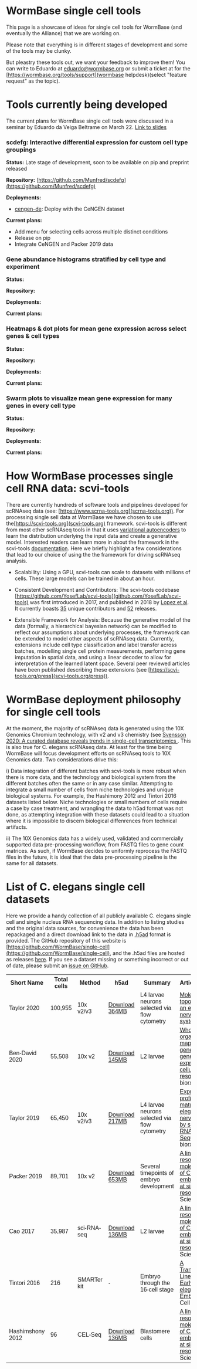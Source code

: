# WormBase single cell tools

This page is a showcase of ideas for single cell tools for WormBase (and eventually the Alliance) that we are working on.

Please note that everything is in different stages of development and some of the tools may be clunky.

But pleastry these tools out, we want your feedback to improve them! You can write to Eduardo at eduardo@wormbase.org or submit a ticket at for the [https://wormbase.org/tools/support](wormbase helpdesk)(select "feature request" as the topic).





# Tools currently being developed
The current plans for WormBase single cell tools were discussed in a seminar by Eduardo da Veiga Beltrame on March 22. [Link to slides](https://docs.google.com/presentation/d/1wQyG6Ww75HRPizOojnGb6N5rx4RH8_DIZXiX83ddD4w/edit?usp=sharing)

### scdefg: Interactive differential expression for custom cell type groupings 

**Status:** Late stage of development, soon to be available on pip and preprint released

**Repository:** [https://github.com/Munfred/scdefg](https://github.com/Munfred/scdefg)

**Deployments:**  
- [cengen-de](https://www.cengen-de.textpressolab.com/): Deploy with the CeNGEN dataset  

**Current plans:**  
- Add menu for selecting cells across multiple distinct conditions
- Release on pip 
- Integrate CeNGEN and Packer 2019 data

### Gene abundance histograms stratified by cell type and experiment

**Status:**  

**Repository:**   

**Deployments:**  

**Current plans:** 

### Heatmaps & dot plots for mean gene expression across select genes & cell types

**Status:**

**Repository:** 

**Deployments:**

**Current plans:**

### Swarm plots to visualize mean gene expression for many genes in every cell type

**Status:**  

**Repository:**  

**Deployments:**  

**Current plans:**  



# How WormBase processes single cell RNA data: scvi-tools

There are currently hundreds of software tools and pipelines developed for scRNAseq data (see: [https://www.scrna-tools.org](scrna-tools.org)). For processing single sell data at WormBase we have chosen to use the[https://scvi-tools.org](scvi-tools.org) framework. scvi-tools is different from most other scRNAseq tools in that it uses [variational autoencoders](https://arxiv.org/abs/1906.02691) to learn the distribution underlying the input data and create a generative model.  Interested readers can learn more in about the framework in the scvi-tools [documentation](https://docs.scvi-tools.org/en/stable/). Here we briefly highlight a few considerations that lead to our choice of using the the framework for driving scRNAseq analysis.

- Scalability: Using a GPU, scvi-tools can scale to datasets with millions of cells. These large models can be trained in about an hour.

- Consistent Development and Contributors: The scvi-tools codebase [https://github.com/YosefLab/scvi-tools](github.com/YosefLab/scvi-tools) was first introduced in 2017, and published in 2018 by [Lopez et al](https://doi.org/10.1038/s41592-018-0229-2). It currently boasts [35](https://github.com/YosefLab/scvi-tools/graphs/contributors) unique contributors and [52](https://github.com/YosefLab/scvi-tools/releases) releases. 

- Extensible Framework for Analysis: Because the generative model of the data (formally, a hierarchical bayesian network) can be modified to reflect our assumptions about underlying processes, the framework can be extended to model other aspects of scRNAseq data. Currently, extensions include cell type classification and label transfer across batches, modelling single cell protein measurements, performing gene imputation in spatial data, and using a linear decoder to allow for interpretation of the learned latent space. Several peer reviewed articles have been published describing these extensions (see [https://scvi-tools.org/press](scvi-tools.org/press)).

# WormBase deployment philosophy for single cell tools

At the moment, the majority of scRNAseq data is generated using the 10X Genomics Chromium technology, with v2 and v3 chemistry (see [Svensson 2020: A curated database reveals trends in single-cell transcriptomics ](https://doi.org/10.1093/database/baaa073). This is also true for C. elegans scRNAseq data. At least for the time being WormBase will focus development efforts on scRNAseq tools to 10X Genomics data. Two considerations drive this:

i) Data integration of different batches with scvi-tools is more robust when there is more data, and the technology and biological system from the different batches often the same or in any case similar. Attempting to integrate a small number of cells from niche technologies and unique biological systems. For example, the Hashimony 2012 and Tintori 2016 datasets listed below. Niche technologies or small numbers of cells require a case by case treatment, and wrangling the data to h5ad format was not done, as attempting integration with these datasets could lead to a situation where it is impossible to discern biological diffenrences from technical artifacts.

ii) The 10X Genomics data has a widely used, validated and commercially supported data pre-processing workflow, from FASTQ files to gene count matrices. As such, if WormBase decides to uniformly reprocess the FASTQ files in the future, it is ideal that the data pre-processing pipeline is the same for all datasets.


# List of C. elegans single cell datasets

Here we provide a handy collection of all publicly available C. elegans single cell and single nucleus RNA sequencing data. In addition to listing studies and the original data sources, for convenience the data has been repackaged and a direct download link to the data in [.h5ad](https://anndata.readthedocs.io/en/latest/) format is provided. The GitHub repository of this website is [https://github.com/WormBase/single-cell](https://github.com/WormBase/single-cell), and the .h5ad files are hosted as releases [here](https://github.com/Munfred/wormcells-data/releases). If you see a
dataset missing or something incorrect or out of date, please submit an [issue on GitHub](https://github.com/WormBase/single-cell/issues).




<font size="1" face="Arial">
<table style="margin-left:auto;margin-right:auto;" class="tbl" cellspacing="0" cellpadding="0" >
<tr>
<th>Short Name</th>
<th>Total cells</th>
<th>Method</th>
<th>h5ad</th>
<th>Summary</th>
<th>Article/preprint</th>
<th> Original Data</th>
<th> Notes</th>
</tr>

<tr>
<td>Taylor 2020</td>
<td> 100,955 </td>
<td> 10x v2/v3</td>
<td> <a href="https://github.com/Munfred/wormcells-site/releases/download/taylor2020/taylor2020.h5ad">  Download <br> 364MB </a> </td>
<td> L4 larvae neurons selected via flow cytometry </td>
<td> <a href="https://doi.org/10.1101/2020.12.15.422897">Molecular topography of an entire nervous system. </a> </td>
<td> <a href="https://www.ncbi.nlm.nih.gov/geo/query/acc.cgi?acc=GSE136049">GSE136049</a> </td>
<td> <a href="https://cengen.org">CeNGEN website </a> 
<a href="http://cengen.shinyapps.io/SCeNGEA"> Shiny R app to explore the data </a>
</td>
</tr>


<tr>
<td>Ben-David 2020</td>
<td> 55,508 </td>
<td> 10x v2</td>
<td> <a href="https://github.com/Munfred/wormcells-site/releases/download/bendavid2020/bendavid2020.h5ad">  Download <br> 145MB </a> </td>
<td> L2 larvae</td>
<td> <a href="https://doi.org/10.1101/2020.08.23.263798">Whole-organism mapping of the genetics of gene expression at cellular resolution </a> biorxiv 2020.</td>
<td> - </td>
<td> Gene count matrix was kindly provided by the authors on request
</td>
</tr>

<tr>
<td>Taylor 2019</td>
<td> 65,450 </td>
<td> 10x v2/v3</td>
<td> <a href="https://github.com/Munfred/wormcells-site/releases/download/taylor2019/taylor2019.h5ad">  Download <br> 217MB </a> </td>
<td> L4 larvae neurons selected via flow cytometry </td>
<td> <a href="https://doi.org/10.1101/737577">Expression profiling of the mature C. elegans nervous system by single-cell RNA-Sequencing </a> biorxiv 2019.</td>
<td> <a href="https://www.ncbi.nlm.nih.gov/geo/query/acc.cgi?acc=GSE136049">GSE136049</a> </td>
<td> <a href="https://cengen.org">CeNGEN website </a> 
<a href="http://cengen.shinyapps.io/SCeNGEA"> Shiny R app to explore the data </a>
</td>
</tr>


<tr>
<td>Packer 2019</td>
<td> 89,701 </td>
<td> 10x v2</td>
<td> <a href="https://github.com/Munfred/wormcells-site/releases/download/packer2019/packer2019.h5ad"> Download <br> 653MB </a> </td>
<td> Several timepoints of embryo development</td>
<td> <a href="https://science.sciencemag.org/content/365/6459/eaax1971.long">A lineage-resolved molecular atlas of C. elegans embryogenesis at single-cell resolution </a> Science 2019.</td>
<td> <a href="https://www.ncbi.nlm.nih.gov/geo/query/acc.cgi?acc=GSE126954">GSE126954</a> </td>
<td> <a href="https://cello.shinyapps.io/celegans/">VisCello app for data exploration </a> 
</td>
</tr>

<tr>
<td>Cao 2017</td>
<td> 35,987 </td>
<td> sci-RNA-seq</td>
<td> <a href="https://github.com/Munfred/wormcells-site/releases/download/cao2017/cao2017.h5ad">  Download <br> 136MB </a> </td>
<td> L2 larvae</td>
<td> <a href="https://doi.org/10.1126/science.aam8940">A lineage-resolved molecular atlas of C. elegans embryogenesis at single-cell resolution </a> Science 2019.</td>
<td> <a href="https://www.ncbi.nlm.nih.gov/geo/query/acc.cgi?acc=GSE98561">GSE98561 </a> and <a href="https://www.ncbi.nlm.nih.gov/geo/query/acc.cgi?acc=GSM4318946">GSM4318946 (reprocessed)</a>  </td>
<td> GSM4318946 release was a reannotation of the data 
</td>
</tr>


<tr>
<td>Tintori 2016</td>
<td> 216 </td>
<td>SMARTer kit</td>
<td> - </td>
<td> Embryo through the 16-cell stage</td>
<td> <a href="https://doi.org/10.1016/j.devcel.2016.07.025">A Transcriptional Lineage of the Early C. elegans Embryo </a> Dev Cell 2016.</td>
<td> <a href="https://www.ncbi.nlm.nih.gov/geo/query/acc.cgi?acc=GSE77944">GSE77944 </a> and <a href="https://www.ncbi.nlm.nih.gov/geo/query/acc.cgi?acc=GSM4318946">GSM4318946 (reprocessed)</a>  </td>
<td> They made a custom visualizer at  <a href="http://tintori.bio.unc.edu/">tintori.bio.unc.edu</a>. 
</td>
</tr>


<tr>
<td>Hashimshony 2012</td>
<td> 96 </td>
<td> CEL-Seq</td>
<td> <a href="https://github.com/Munfred/wormcells-site/releases/download/cao2017/cao2017.h5ad">  Download <br> 136MB </a> </td>
<td>Blastomere cells</td>
<td> <a href="https://doi.org/10.1126/science.aam8940">A lineage-resolved molecular atlas of C. elegans embryogenesis at single-cell resolution </a> Science 2019.</td>
<td> <a href="https://www.ncbi.nlm.nih.gov/geo/query/acc.cgi?acc=GSE98561">GSE98561 </a> and <a href="https://www.ncbi.nlm.nih.gov/geo/query/acc.cgi?acc=GSM4318946">GSM4318946 (reprocessed)</a>  </td>
<td> GSM4318946 release was a reannotation of the data 
</td>
</tr>
</table>
</font>


